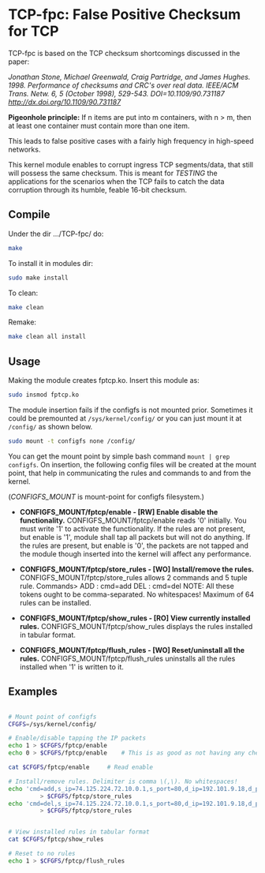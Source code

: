 # TCP-fpc: False Positive Checksum for TCP

TCP-fpc is based on the TCP checksum shortcomings discussed in the paper:

_Jonathan Stone, Michael Greenwald, Craig Partridge, and James Hughes. 1998.
Performance of checksums and CRC's over real data. 
IEEE/ACM Trans. Netw. 6, 5 (October 1998), 529-543. DOI=10.1109/90.731187 
http://dx.doi.org/10.1109/90.731187_

__Pigeonhole principle:__ If n items are put into m containers, with n > m,
then at least one container must contain more than one item.

This leads to false positive cases with a fairly high frequency in high-speed
networks.

This kernel module enables to corrupt ingress TCP segments/data, that still
will possess the same checksum. This is meant for *TESTING* the
applications for the scenarios when the TCP fails to catch the data
corruption through its humble, feable 16-bit checksum.

## Compile

Under the dir .../TCP-fpc/ do:
```bash
make
```
To install it in modules dir:
```bash
sudo make install
```

To clean:
```bash
make clean
```

Remake:
```bash
make clean all install
```

## Usage

Making the module creates fptcp.ko. Insert this module as:
```bash
sudo insmod fptcp.ko
```

The module insertion fails if the configfs is not mounted prior. Sometimes it could be premounted at `/sys/kernel/config/` or you can just mount it at `/config/` as shown below.
```bash
sudo mount -t configfs none /config/
```

You can get the mount point by simple bash command `mount | grep configfs`. On insertion, the following config files will be created at the mount point, that help in communicating the rules and commands to and from the kernel.

\(*CONFIGFS_MOUNT* is mount-point for configfs filesystem.\)

* **CONFIGFS_MOUNT/fptcp/enable   	\- \[RW\] Enable disable the functionality.**
CONFIGFS_MOUNT/fptcp/enable reads '0' initially. You must write '1' to 
activate the functionality. If the rules are not present, but enable is '1', 
module shall tap all packets but will not do anything. If the rules are 
present, but enable is '0', the packets are not tapped and the module though 
inserted into the kernel will affect any performance.

* **CONFIGFS_MOUNT/fptcp/store_rules  \- \[WO\] Install/remove the rules.**
CONFIGFS_MOUNT/fptcp/store_rules allows 2 commands and 5 tuple rule.
Commands>
    ADD                 : cmd=add
    DEL                 : cmd=del
NOTE:
All these tokens ought to be comma-separated. No whitespaces!
Maximum of 64 rules can be installed.

* **CONFIGFS_MOUNT/fptcp/show_rules   \- \[RO\] View currently installed rules.**
CONFIGFS_MOUNT/fptcp/show_rules displays the rules installed in tabular format.

* **CONFIGFS_MOUNT/fptcp/flush_rules  \- \[WO\] Reset/uninstall all the rules.**
CONFIGFS_MOUNT/fptcp/flush_rules uninstalls all the rules installed when '1' is
written to it.

## Examples
```bash

# Mount point of configfs
CFGFS=/sys/kernel/config/

# Enable/disable tapping the IP packets
echo 1 > $CFGFS/fptcp/enable
echo 0 > $CFGFS/fptcp/enable  	# This is as good as not having any checks in the net flow, even though the module is inserted.

cat $CFGFS/fptcp/enable   	# Read enable

# Install/remove rules. Delimiter is comma \(,\). No whitespaces!
echo 'cmd=add,s_ip=74.125.224.72.10.0.1,s_port=80,d_ip=192.101.9.18,d_port=80827,perc=50' \
		 > $CFGFS/fptcp/store_rules
echo 'cmd=del,s_ip=74.125.224.72.10.0.1,s_port=80,d_ip=192.101.9.18,d_port=80827,perc=50' \
		 > $CFGFS/fptcp/store_rules


# View installed rules in tabular format
cat $CFGFS/fptcp/show_rules

# Reset to no rules
echo 1 > $CFGFS/fptcp/flush_rules

```

